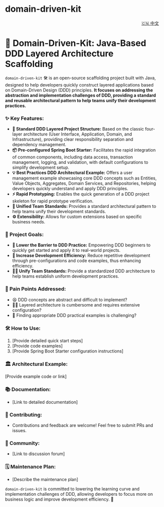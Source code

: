 # domain-driven-kit

<p align="right"><a href="./README_zh.md">🇨🇳 中文</a></p>

# 🚀 Domain-Driven-Kit: Java-Based DDD Layered Architecture Scaffolding

`domain-driven-kit` 🛠️ is an open-source scaffolding project built with Java, designed to help developers quickly construct layered applications based on Domain-Driven Design (DDD) principles. **It focuses on addressing the abstraction and implementation challenges of DDD, providing a standard and reusable architectural pattern to help teams unify their development practices.**

### ✨ Key Features:

*   **🧱 Standard DDD Layered Project Structure:** Based on the classic four-layer architecture (User Interface, Application, Domain, and Infrastructure), providing clear responsibility separation and dependency management.
*   **📦 Pre-configured Spring Boot Starter:** Facilitates the rapid integration of common components, including data access, transaction management, logging, and validation, with default configurations to simplify development setup.
*   **💡 Best Practices DDD Architectural Example:** Offers a user management example showcasing core DDD concepts such as Entities, Value Objects, Aggregates, Domain Services, and Repositories, helping developers quickly understand and apply DDD principles.
*   **⚡ Rapid Prototyping:** Enables the quick generation of a DDD project skeleton for rapid prototype verification.
*   **🤝 Unified Team Standards:** Provides a standard architectural pattern to help teams unify their development standards.
*   **⚙️ Extensibility:** Allows for custom extensions based on specific business needs.

### 🎯 Project Goals:

*   **🌱 Lower the Barrier to DDD Practice:** Empowering DDD beginners to quickly get started and apply it to real-world projects.
*   **🚀 Increase Development Efficiency:** Reduce repetitive development through pre-configurations and code examples, thus enhancing efficiency.
*   **👨‍💻 Unify Team Standards:** Provide a standardized DDD architecture to help teams establish uniform development practices.

### 🤔 Pain Points Addressed:

*   😫  DDD concepts are abstract and difficult to implement?
*   😵‍💫 Layered architecture is cumbersome and requires extensive configuration?
*   🧐  Finding appropriate DDD practical examples is challenging?

### 🛠️ How to Use:

1.  [Provide detailed quick start steps]
2.  [Provide code examples]
3.  [Provide Spring Boot Starter configuration instructions]

### 🏛️ Architectural Example:

[Provide example code or link]

### 📚 Documentation:

*   [Link to detailed documentation]

### 🤝 Contributing:

*   Contributions and feedback are welcome! Feel free to submit PRs and issues.

### 💬 Community:

*   [Link to discussion forum]

### 🗓️ Maintenance Plan:

*   [Describe the maintenance plan]

`domain-driven-kit` is committed to lowering the learning curve and implementation challenges of DDD, allowing developers to focus more on business logic and improve development efficiency. 🚀